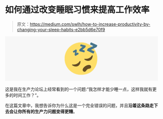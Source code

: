 # 如何通过改变睡眠习惯来提高工作效率

> 原文：<https://medium.com/swlh/how-to-increase-productivity-by-changing-your-sleep-habits-e2bb5d6e70f9>

![](img/c7c7578f865897fc205fb86668d7ed13.png)

这是我在生产力论坛上经常看到的一个问题:“我怎样才能少睡一点，这样我就有更多的时间工作？”。

在这篇文章中，我想告诉你为什么这是一个完全错误的问题，并且**沿着这条路走下去会让你所有的生产力问题变得更糟**。